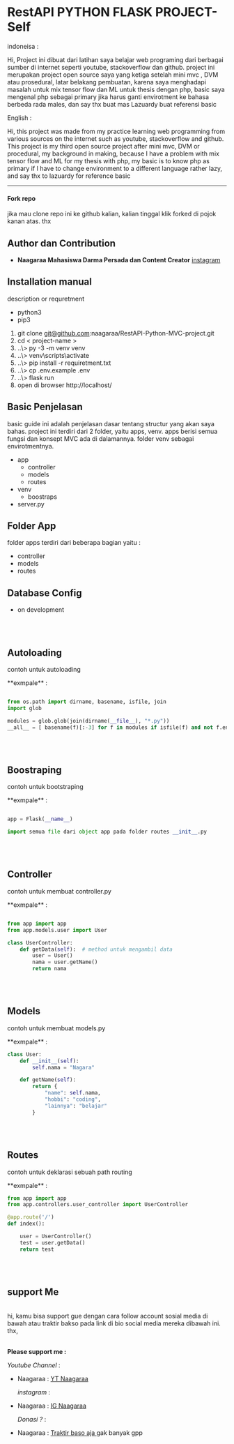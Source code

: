 <!-- title -->

# RestAPI PYTHON FLASK PROJECT-Self

<!-- Description -->
<p>indoneisa : </p>
<p>Hi, Project ini dibuat dari latihan saya belajar web programing dari berbagai sumber di internet seperti youtube, stackoverflow dan github. project ini merupakan project open source saya yang ketiga setelah mini mvc , DVM atau prosedural, latar belakang pembuatan, karena saya menghadapi masalah untuk mix tensor flow dan ML untuk thesis dengan php, basic saya mengenal php sebagai primary jika harus ganti envirotment ke bahasa berbeda rada males, dan say thx buat mas Lazuardy buat referensi basic</p>

<p>English : </p>
<p>Hi, this project was made from my practice learning web programming from various sources on the internet such as youtube, stackoverflow and github. This project is my third open source project after mini mvc, DVM or procedural, my background in making, because I have a problem with mix tensor flow and ML for my thesis with php, my basic is to know php as primary if I have to change environment to a different language rather lazy, and say thx to lazuardy for reference basic </p>

---

<!-- table of content YT -->

#### Fork repo

<p>jika mau clone repo ini ke github kalian, kalian tinggal klik forked di pojok kanan atas. thx</p>

## Author dan Contribution

- **Naagaraa Mahasiswa Darma Persada dan Content Creator** [ instagram ](https://www.instagram.com/naagaraa/)

## Installation manual

description or requretment

- python3
- pip3

1. git clone git@github.com:naagaraa/RestAPI-Python-MVC-project.git
2. cd < project-name >
3. ..\\> py -3 -m venv venv
4. ..\\> venv\scripts\activate
5. ..\\> pip install -r requiretment.txt
6. ..\\> cp .env.example .env
7. ..\\> flask run
8. open di browser http://localhost/

## Basic Penjelasan

basic guide ini adalah penjelasan dasar tentang structur yang akan saya bahas. project ini terdiri dari 2 folder, yaitu apps, venv. apps berisi semua fungsi dan konsept MVC ada di dalamannya. folder venv sebagai envirotmentnya.

- app
  - controller
  - models
  - routes
- venv
  - boostraps
- server.py

## Folder App

folder apps terdiri dari beberapa bagian yaitu :

- controller
- models
- routes

## Database Config

- on development

<br><br>

## Autoloading

<p>contoh untuk autoloading </p>
**exmpale** :

```python

from os.path import dirname, basename, isfile, join
import glob

modules = glob.glob(join(dirname(__file__), "*.py"))
__all__ = [ basename(f)[:-3] for f in modules if isfile(f) and not f.endswith('__init__.py')]


```

<br><br>

## Boostraping

<p>contoh untuk bootstraping </p>
**exmpale** :

```python

app = Flask(__name__)

import semua file dari object app pada folder routes __init__.py


```

<br><br>

## Controller

<p>contoh untuk membuat controller.py </p>
**exmpale** :

```python

from app import app
from app.models.user import User

class UserController:
    def getData(self):  # method untuk mengambil data
        user = User()
        nama = user.getName()
        return nama


```

<br><br>

## Models

<p>contoh untuk membuat models.py </p>
**exmpale** :

```python
class User:
    def __init__(self):
        self.nama = "Nagara"

    def getName(self):
        return {
            "name": self.nama,
            "hobbi": "coding",
            "lainnya": "belajar"
        }
```

<br><br>

## Routes

<p>contoh untuk deklarasi sebuah path routing </p>
**exmpale** :

```python
from app import app
from app.controllers.user_controller import UserController

@app.route('/')
def index():

    user = UserController()
    test = user.getData()
    return test

```

<br><br>

## support Me

<br>
<!-- description -->
hi, kamu bisa support gue dengan cara follow account sosial media di bawah atau traktir bakso pada link di bio social media mereka dibawah ini. thx,

<br>
<br>

<!-- Links -->

**Please support me :**

_Youtube Channel_ :

- Naagaraa : [ YT Naagaraa ](https://www.youtube.com/channel/UCYsZhw6Mlk23Q-nUPP9t1YA?view_as=subscriber)

  _instagram_ :

- Naagaraa : [ IG Naagaraa ](https://www.instagram.com/naagaraa/)

  _Donasi ?_ :

- Naagaraa : [ Traktir baso aja ](https://saweria.co/naagaraa) gak banyak gpp
